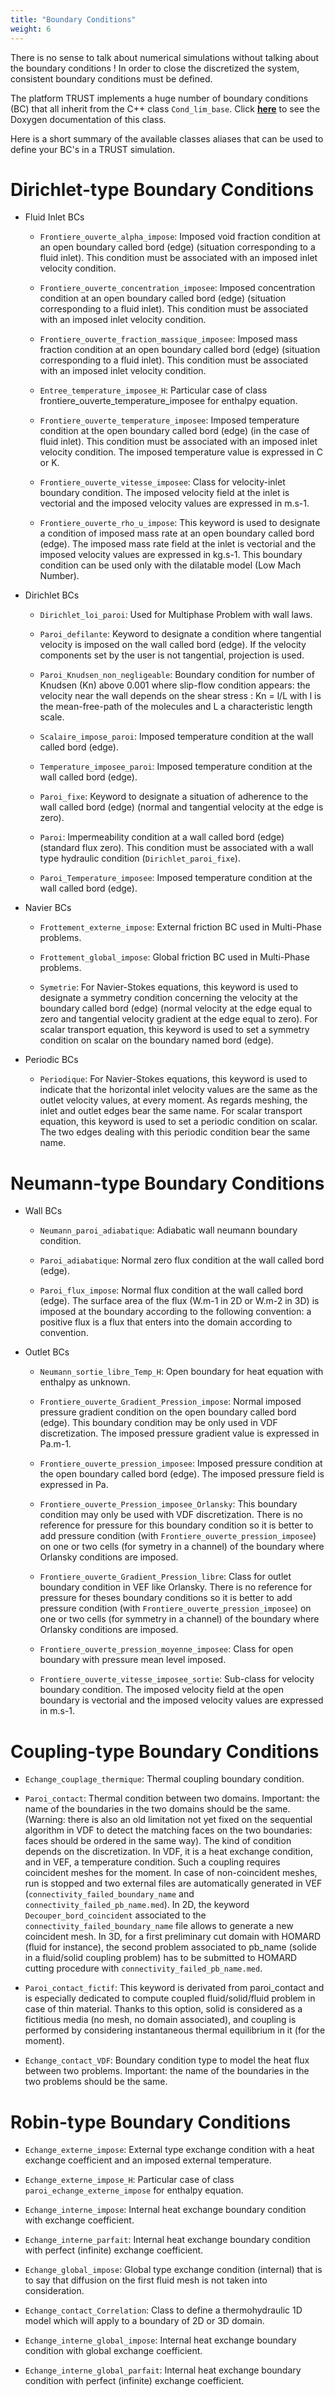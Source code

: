```yaml
---
title: "Boundary Conditions"
weight: 6
---
```


There is no sense to talk about numerical simulations without talking about the boundary conditions ! In order to close the discretized the system, consistent boundary conditions must be defined.

The platform TRUST implements a huge number of boundary conditions (BC) that all inherit from the C++ class `Cond_lim_base`. Click **[here](https://cea-trust-platform.github.io/TRUST_Doxygen.github.io/html/classCond__lim__base.html)** to see the Doxygen documentation of this class.

Here is a short summary of the available classes aliases that can be used to define your BC's in a TRUST simulation.

# Dirichlet-type Boundary Conditions

- Fluid Inlet BCs

	- `Frontiere_ouverte_alpha_impose`: Imposed void fraction condition at an open boundary called bord (edge) (situation corresponding to a fluid inlet). This condition must be associated with an imposed inlet velocity condition.

	- `Frontiere_ouverte_concentration_imposee`: Imposed concentration condition at an open boundary called bord (edge) (situation corresponding to a fluid inlet). This condition must be associated with an imposed inlet velocity condition.

	- `Frontiere_ouverte_fraction_massique_imposee`: Imposed mass fraction condition at an open boundary called bord (edge) (situation corresponding to a fluid inlet). This condition must be associated with an imposed inlet velocity condition.

	- `Entree_temperature_imposee_H`: Particular case of class frontiere_ouverte_temperature_imposee for enthalpy equation.

	- `Frontiere_ouverte_temperature_imposee`: Imposed temperature condition at the open boundary called bord (edge) (in the case of fluid inlet). This condition must be associated with an imposed inlet velocity condition. The imposed temperature value is expressed in C or K.

	- `Frontiere_ouverte_vitesse_imposee`: Class for velocity-inlet boundary condition. The imposed velocity field at the inlet is vectorial and the imposed velocity values are expressed in m.s-1.

	- `Frontiere_ouverte_rho_u_impose`: This keyword is used to designate a condition of imposed mass rate at an open boundary called bord (edge). The imposed mass rate field at the inlet is vectorial and the imposed velocity values are
expressed in kg.s-1. This boundary condition can be used only with the dilatable model (Low Mach Number).

- Dirichlet BCs

	- `Dirichlet_loi_paroi`: Used for Multiphase Problem with wall laws.

	- `Paroi_defilante`: Keyword to designate a condition where tangential velocity is imposed on the wall called bord (edge). If the velocity components set by the user is not tangential, projection is used.

	- `Paroi_Knudsen_non_negligeable`: Boundary condition for number of Knudsen (Kn) above 0.001 where slip-flow condition appears: the velocity near the wall depends on the shear stress : Kn = l/L with l is the mean-free-path of the
molecules and L a characteristic length scale.

	- `Scalaire_impose_paroi`: Imposed temperature condition at the wall called bord (edge).

	- `Temperature_imposee_paroi`: Imposed temperature condition at the wall called bord (edge).

	- `Paroi_fixe`: Keyword to designate a situation of adherence to the wall called bord (edge) (normal and tangential velocity at the edge is zero).

	- `Paroi`: Impermeability condition at a wall called bord (edge) (standard flux zero). This condition must be associated with a wall type hydraulic condition (`Dirichlet_paroi_fixe`).

	- `Paroi_Temperature_imposee`: Imposed temperature condition at the wall called bord (edge).
	
- Navier BCs

	- `Frottement_externe_impose`: External friction BC used in Multi-Phase problems.

	- `Frottement_global_impose`: Global friction BC used in Multi-Phase problems.

	- `Symetrie`: For Navier-Stokes equations, this keyword is used to designate a symmetry condition concerning the velocity at the boundary called bord (edge) (normal velocity at the edge equal to zero and tangential velocity gradient at the edge equal to zero). For scalar transport equation, this keyword is
used to set a symmetry condition on scalar on the boundary named bord (edge).

- Periodic BCs

	- `Periodique`: For Navier-Stokes equations, this keyword is used to indicate that the horizontal inlet velocity values are the same as the outlet velocity values, at every moment. As regards meshing, the inlet and outlet edges bear the same name. For scalar transport equation, this keyword is used to set a periodic
condition on scalar. The two edges dealing with this periodic condition bear the same name.

# Neumann-type Boundary Conditions

- Wall BCs
	
	- `Neumann_paroi_adiabatique`: Adiabatic wall neumann boundary condition.
		
	- `Paroi_adiabatique`: Normal zero flux condition at the wall called bord (edge).
	
	- `Paroi_flux_impose`: Normal flux condition at the wall called bord (edge). The surface area of the flux (W.m-1 in 2D or W.m-2 in 3D) is imposed at the boundary according to the following convention: a positive flux is a flux that enters into the domain according to convention.

- Outlet BCs

	- `Neumann_sortie_libre_Temp_H`: Open boundary for heat equation with enthalpy as unknown.

	- `Frontiere_ouverte_Gradient_Pression_impose`: Normal imposed pressure gradient condition on the open boundary called bord (edge). This boundary condition may be only used in VDF discretization. The imposed pressure gradient value is expressed in Pa.m-1.

	- `Frontiere_ouverte_pression_imposee`: Imposed pressure condition at the open boundary called bord (edge). The imposed pressure field is expressed in Pa.

	- `Frontiere_ouverte_Pression_imposee_Orlansky`: This boundary condition may only be used with VDF discretization. There is no reference for pressure for this boundary condition so it is better to add pressure condition (with `Frontiere_ouverte_pression_imposee`) on one or two cells (for symetry in a channel) of the boundary where Orlansky conditions are imposed.

	- `Frontiere_ouverte_Gradient_Pression_libre`: Class for outlet boundary condition in VEF like Orlansky. There is no reference for pressure for theses boundary conditions so it is better to add pressure condition (with `Frontiere_ouverte_pression_imposee`) on one or two cells (for symmetry in a channel) of the boundary where Orlansky conditions are imposed.

	- `Frontiere_ouverte_pression_moyenne_imposee`: Class for open boundary with pressure mean level imposed.

	- `Frontiere_ouverte_vitesse_imposee_sortie`: Sub-class for velocity boundary condition. The imposed velocity field at the open boundary is vectorial and the imposed velocity values are expressed in m.s-1.

# Coupling-type Boundary Conditions

- `Echange_couplage_thermique`: Thermal coupling boundary condition.

- `Paroi_contact`: Thermal condition between two domains. Important: the name of the boundaries in the two domains should be the same. (Warning: there is also an old limitation not yet fixed on the sequential algorithm in VDF to detect the matching faces on the two boundaries: faces should be ordered in the same
way). The kind of condition depends on the discretization. In VDF, it is a heat exchange condition, and in VEF, a temperature condition.
Such a coupling requires coincident meshes for the moment. In case of non-coincident meshes, run is stopped and two external files are automatically generated in VEF (`connectivity_failed_boundary_name` and `connectivity_failed_pb_name.med`). In 2D, the keyword `Decouper_bord_coincident` associated to the `connectivity_failed_boundary_name` file allows to generate a new coincident mesh. In 3D, for a first preliminary cut domain with HOMARD (fluid for instance), the second problem associated to pb_name (solide in a fluid/solid coupling problem) has to be submitted to HOMARD cutting procedure with `connectivity_failed_pb_name.med`.

- `Paroi_contact_fictif`: This keyword is derivated from paroi_contact and is especially dedicated to compute coupled fluid/solid/fluid problem in case of thin material. Thanks to this option, solid is considered as a fictitious
media (no mesh, no domain associated), and coupling is performed by considering instantaneous thermal equilibrium in it (for the moment).

- `Echange_contact_VDF`: Boundary condition type to model the heat flux between two problems. Important: the name of the boundaries in the two problems should be the same.

# Robin-type Boundary Conditions

- `Echange_externe_impose`: External type exchange condition with a heat exchange coefficient and an imposed external temperature.

- `Echange_externe_impose_H`: Particular case of class `paroi_echange_externe_impose` for enthalpy equation.

- `Echange_interne_impose`: Internal heat exchange boundary condition with exchange coefficient.

- `Echange_interne_parfait`: Internal heat exchange boundary condition with perfect (infinite) exchange coefficient.

- `Echange_global_impose`: Global type exchange condition (internal) that is to say that diffusion on the first fluid mesh is not taken into consideration.

- `Echange_contact_Correlation`: Class to define a thermohydraulic 1D model which will apply to a boundary of 2D or 3D domain.

- `Echange_interne_global_impose`: Internal heat exchange boundary condition with global exchange coefficient.

- `Echange_interne_global_parfait`: Internal heat exchange boundary condition with perfect (infinite) exchange coefficient.
